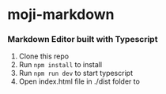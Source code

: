 # moji-markdown

### Markdown Editor built with Typescript


1. Clone this repo
2. Run `npm install` to install
3. Run `npm run dev` to start typescript 
4. Open index.html file in ./dist folder to 